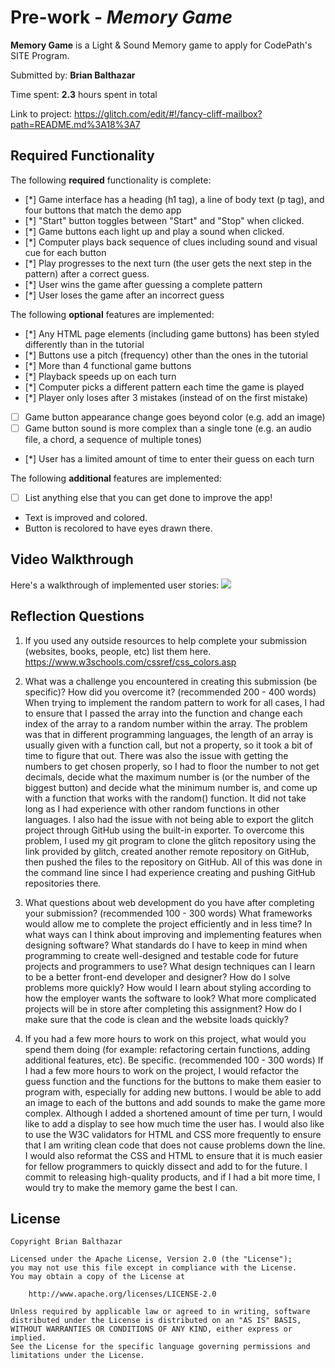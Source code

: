 # Pre-work - _Memory Game_

**Memory Game** is a Light & Sound Memory game to apply for CodePath's SITE Program.

Submitted by: **Brian Balthazar**

Time spent: **2.3** hours spent in total

Link to project: https://glitch.com/edit/#!/fancy-cliff-mailbox?path=README.md%3A18%3A7

## Required Functionality

The following **required** functionality is complete:

- [*] Game interface has a heading (h1 tag), a line of body text (p tag), and four buttons that match the demo app
- [*] "Start" button toggles between "Start" and "Stop" when clicked.
- [*] Game buttons each light up and play a sound when clicked.
- [*] Computer plays back sequence of clues including sound and visual cue for each button
- [*] Play progresses to the next turn (the user gets the next step in the pattern) after a correct guess.
- [*] User wins the game after guessing a complete pattern
- [*] User loses the game after an incorrect guess

The following **optional** features are implemented:

- [*] Any HTML page elements (including game buttons) has been styled differently than in the tutorial
- [*] Buttons use a pitch (frequency) other than the ones in the tutorial
- [*] More than 4 functional game buttons
- [*] Playback speeds up on each turn
- [*] Computer picks a different pattern each time the game is played
- [*] Player only loses after 3 mistakes (instead of on the first mistake)
- [ ] Game button appearance change goes beyond color (e.g. add an image)
- [ ] Game button sound is more complex than a single tone (e.g. an audio file, a chord, a sequence of multiple tones)
- [*] User has a limited amount of time to enter their guess on each turn

The following **additional** features are implemented:

- [ ] List anything else that you can get done to improve the app!
- Text is improved and colored.
- Button is recolored to have eyes drawn there.

## Video Walkthrough

Here's a walkthrough of implemented user stories:
![](https://im.ezgif.com/tmp/ezgif-1-b1837ef4dca2.gif)

## Reflection Questions

1. If you used any outside resources to help complete your submission (websites, books, people, etc) list them here.
   https://www.w3schools.com/cssref/css_colors.asp 

2. What was a challenge you encountered in creating this submission (be specific)? How did you overcome it? (recommended 200 - 400 words)
   When trying to implement the random pattern to work for all cases, I had to ensure that I passed the array into the function and change each index of the array to a random number within the array. The problem was that in different programming languages, the length of an array is usually given with a function call, but not a property, so it took a bit of time to figure that out. There was also the issue with getting the numbers to get chosen properly, so I had to floor the number to not get decimals, decide what the maximum number is (or the number of the biggest button) and decide what the minimum number is, and come up with a function that works with the random() function. It did not take long as I had experience with other random functions in other languages. I also had the issue with not being able to export the glitch project through GitHub using the built-in exporter. To overcome this problem, I used my git program to clone the glitch repository using the link provided by glitch, created another remote repository on GitHub, then pushed the files to the repository on GitHub. All of this was done in the command line since I had experience creating and pushing GitHub repositories there.

3. What questions about web development do you have after completing your submission? (recommended 100 - 300 words)
   What frameworks would allow me to complete the project efficiently and in less time? In what ways can I think about improving and implementing features when designing software? What standards do I have to keep in mind when programming to create well-designed and testable code for future projects and programmers to use? What design techniques can I learn to be a better front-end developer and designer? How do I solve problems more quickly? How would I learn about styling according to how the employer wants the software to look? What more complicated projects will be in store after completing this assignment? How do I make sure that the code is clean and the website loads quickly?

4. If you had a few more hours to work on this project, what would you spend them doing (for example: refactoring certain functions, adding additional features, etc). Be specific. (recommended 100 - 300 words)
  If I had a few more hours to work on the project, I would refactor the guess function and the functions for the buttons to make them easier to program with, especially for adding new buttons. I would be able to add an image to each of the buttons and add sounds to make the game more complex. Although I added a shortened amount of time per turn, I would like to add a display to see how much time the user has. I would also like to use the W3C validators for HTML and CSS more frequently to ensure that I am writing clean code that does not cause problems down the line. I would also reformat the CSS and HTML to ensure that it is much easier for fellow programmers to quickly dissect and add to for the future. I commit to releasing high-quality products, and if I had a bit more time, I would try to make the memory game the best I can.

## License

    Copyright Brian Balthazar

    Licensed under the Apache License, Version 2.0 (the "License");
    you may not use this file except in compliance with the License.
    You may obtain a copy of the License at

        http://www.apache.org/licenses/LICENSE-2.0

    Unless required by applicable law or agreed to in writing, software
    distributed under the License is distributed on an "AS IS" BASIS,
    WITHOUT WARRANTIES OR CONDITIONS OF ANY KIND, either express or implied.
    See the License for the specific language governing permissions and
    limitations under the License.
